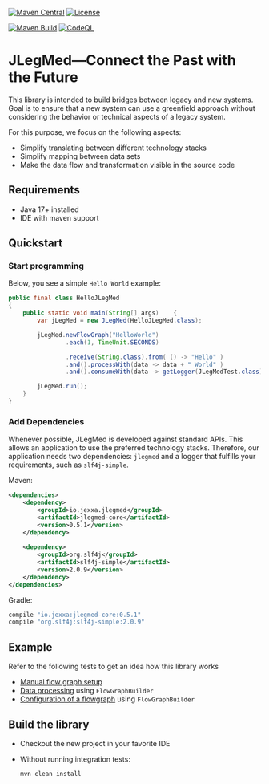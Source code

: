 [![Maven Central](https://img.shields.io/maven-central/v/io.jexxa/jlegmed)](https://maven-badges.herokuapp.com/maven-central/io.jexxa/jlegmed/) [![License](https://img.shields.io/badge/License-Apache%202.0-blue.svg)](https://opensource.org/licenses/Apache-2.0)

[![Maven Build](https://github.com/jexxa-projects/JLegMed/actions/workflows/mavenBuild.yml/badge.svg)](https://github.com/jexxa-projects/JLegMed/actions/workflows/mavenBuild.yml)
[![CodeQL](https://github.com/jexxa-projects/JLegMed/actions/workflows/codeql-analysis.yml/badge.svg)](https://github.com/jexxa-projects/JLegMed/actions/workflows/codeql-analysis.yml)
# JLegMed—Connect the Past with the Future

This library is intended to build bridges between legacy and new systems. Goal is to ensure that a new system can use a greenfield approach without considering the behavior or technical aspects of a legacy system.  

For this purpose, we focus on the following aspects:  
* Simplify translating between different technology stacks
* Simplify mapping between data sets 
* Make the data flow and transformation visible in the source code 


## Requirements

*   Java 17+ installed
*   IDE with maven support 


## Quickstart

### Start programming

Below, you see a simple ``Hello World`` example:

```java     
public final class HelloJLegMed
{
    public static void main(String[] args)    {
        var jLegMed = new JLegMed(HelloJLegMed.class);

        jLegMed.newFlowGraph("HelloWorld")
                .each(1, TimeUnit.SECONDS)

                .receive(String.class).from( () -> "Hello" )
                .and().processWith(data -> data + " World" )
                .and().consumeWith(data -> getLogger(JLegMedTest.class).info(data));

        jLegMed.run();
    }
}
```    

### Add Dependencies
Whenever possible, JLegMed is developed against standard APIs. This allows an application to use the preferred
technology stacks. Therefore, our application needs two dependencies: `jlegmed` and a logger that fulfills
your requirements, such as `slf4j-simple`.

Maven:
```xml
<dependencies>
    <dependency>
        <groupId>io.jexxa.jlegmed</groupId>
        <artifactId>jlegmed-core</artifactId>
        <version>0.5.1</version>
    </dependency>
    
    <dependency>
        <groupId>org.slf4j</groupId>
        <artifactId>slf4j-simple</artifactId>
        <version>2.0.9</version>
    </dependency>
</dependencies>
```

Gradle:

```groovy
compile "io.jexxa:jlegmed-core:0.5.1"
compile "org.slf4j:slf4j-simple:2.0.9"
``` 

## Example 

Refer to the following tests to get an idea how this library works
* [Manual flow graph setup](jlegmed-core/src/test/java/io/jexxa/jlegmed/core/flowgraph/ManualFlowgraphTest.java) 
* [Data processing](jlegmed-core/src/test/java/io/jexxa/jlegmed/core/flowgraph/FlowGraphBuilderTest.java) using `FlowGraphBuilder`
* [Configuration of a flowgraph](jlegmed-core/src/test/java/io/jexxa/jlegmed/core/flowgraph/FlowGraphBuilderConfigurationTest.java) using `FlowGraphBuilder`


## Build the library

*   Checkout the new project in your favorite IDE

*   Without running integration tests:
    ```shell
    mvn clean install 
    ```


